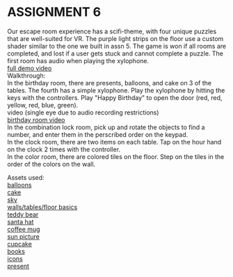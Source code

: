# ASSIGNMENT 6 
Our escape room experience has a scifi-theme, with four unique puzzles that are well-suited for VR. The purple light strips on the floor use a custom shader similar to the one we built in assn 5. The game is won if all rooms are completed, and lost if a user gets stuck and cannot complete a puzzle. The first room has audio when playing the xylophone.  
[full demo video](https://youtu.be/g-YdtjCn6x8)  
Walkthrough:  
In the birthday room, there are presents, balloons, and cake on 3 of the tables. The fourth has a simple xylophone. Play the xylophone by hitting the keys with the controllers. Play "Happy Birthday" to open the door (red, red, yellow, red, blue, green).  
video (single eye due to audio recording restrictions)  
[birthday room video](https://www.youtube.com/watch?v=pyy7qVKTU7I)  
In the combination lock room, pick up and rotate the objects to find a number, and enter them in the perscribed order on the keypad.  
In the clock room, there are two items on each table. Tap on the hour hand on the clock 2 times with the controller.  
In the color room, there are colored tiles on the floor. Step on the tiles in the order of the colors on the wall.  

Assets used:  
[balloons](https://assetstore.unity.com/publishers/67263)  
[cake](https://assetstore.unity.com/publishers/67841)  
[sky](https://assetstore.unity.com/publishers/5217)  
[walls/tables/floor basics](https://assetstore.unity.com/publishers/27472)  
[teddy bear](https://www.fab.com/listings/13c90094-ee01-4b11-8cff-892baaf3c578)  
[santa hat](https://www.fab.com/listings/f181372e-799c-4dbc-90a2-4781a589a311)  
[coffee mug](https://www.fab.com/listings/eb1e7979-9b37-4bfb-9ced-f541aba16638)  
[sun picture](https://www.vecteezy.com/vector-art/522320-a-river-and-a-sun)  
[cupcake](https://assetstore.unity.com/packages/3d/props/coffeeshop-starter-pack-160914)  
[books](https://assetstore.unity.com/packages/3d/props/interior/interior-props-pack-asset-86452)  
[icons](https://assetstore.unity.com/packages/3d/props/tools/low-poly-icon-pack-created-with-fastmesh-asset-293113)  
[present](https://assetstore.unity.com/packages/3d/props/interior/christmas-and-birthday-presents-pack-157090)  
